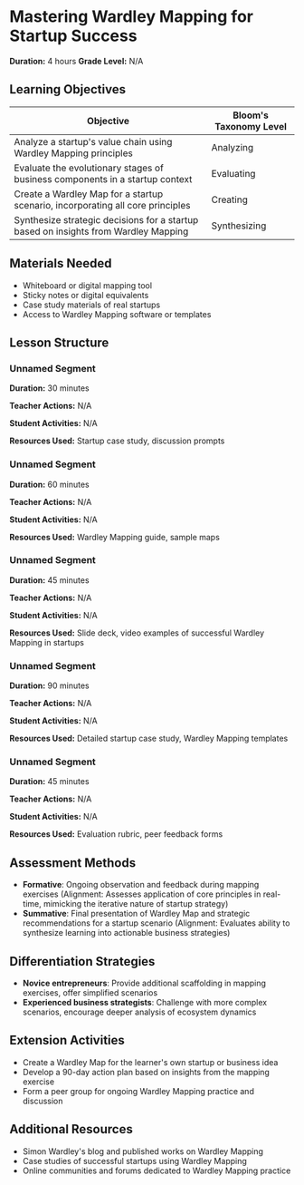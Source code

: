 # Mastering Wardley Mapping for Startup Success

**Duration:** 4 hours **Grade Level:** N/A

## Learning Objectives

| Objective | Bloom's Taxonomy Level |
|-----------|-------------------------|
| Analyze a startup's value chain using Wardley Mapping principles | Analyzing |
| Evaluate the evolutionary stages of business components in a startup context | Evaluating |
| Create a Wardley Map for a startup scenario, incorporating all core principles | Creating |
| Synthesize strategic decisions for a startup based on insights from Wardley Mapping | Synthesizing |

## Materials Needed
* Whiteboard or digital mapping tool
* Sticky notes or digital equivalents
* Case study materials of real startups
* Access to Wardley Mapping software or templates

## Lesson Structure
### Unnamed Segment
**Duration:** 30 minutes

**Teacher Actions:** N/A

**Student Activities:** N/A

**Resources Used:** Startup case study, discussion prompts

### Unnamed Segment
**Duration:** 60 minutes

**Teacher Actions:** N/A

**Student Activities:** N/A

**Resources Used:** Wardley Mapping guide, sample maps

### Unnamed Segment
**Duration:** 45 minutes

**Teacher Actions:** N/A

**Student Activities:** N/A

**Resources Used:** Slide deck, video examples of successful Wardley Mapping in startups

### Unnamed Segment
**Duration:** 90 minutes

**Teacher Actions:** N/A

**Student Activities:** N/A

**Resources Used:** Detailed startup case study, Wardley Mapping templates

### Unnamed Segment
**Duration:** 45 minutes

**Teacher Actions:** N/A

**Student Activities:** N/A

**Resources Used:** Evaluation rubric, peer feedback forms

## Assessment Methods
* **Formative**: Ongoing observation and feedback during mapping exercises (Alignment: Assesses application of core principles in real-time, mimicking the iterative nature of startup strategy)
* **Summative**: Final presentation of Wardley Map and strategic recommendations for a startup scenario (Alignment: Evaluates ability to synthesize learning into actionable business strategies)

## Differentiation Strategies
* **Novice entrepreneurs**: Provide additional scaffolding in mapping exercises, offer simplified scenarios
* **Experienced business strategists**: Challenge with more complex scenarios, encourage deeper analysis of ecosystem dynamics

## Extension Activities
* Create a Wardley Map for the learner's own startup or business idea
* Develop a 90-day action plan based on insights from the mapping exercise
* Form a peer group for ongoing Wardley Mapping practice and discussion

## Additional Resources
* Simon Wardley's blog and published works on Wardley Mapping
* Case studies of successful startups using Wardley Mapping
* Online communities and forums dedicated to Wardley Mapping practice
